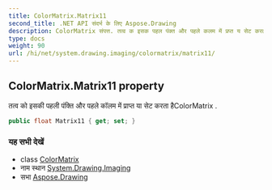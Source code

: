 ```yaml
---
title: ColorMatrix.Matrix11
second_title: .NET API संदर्भ के लिए Aspose.Drawing
description: ColorMatrix संपत्त. तत्व क इसक पहल पंक्त और पहले कलम में प्रप्त य सेट करत हैColorMatrix .
type: docs
weight: 90
url: /hi/net/system.drawing.imaging/colormatrix/matrix11/
---
```

## ColorMatrix.Matrix11 property

तत्व को इसकी पहली पंक्ति और पहले कॉलम में प्राप्त या सेट करता हैColorMatrix .

```csharp
public float Matrix11 { get; set; }
```

### यह सभी देखें

* class [ColorMatrix](../)
* नाम स्थान [System.Drawing.Imaging](../../colormatrix/)
* सभा [Aspose.Drawing](../../../)


